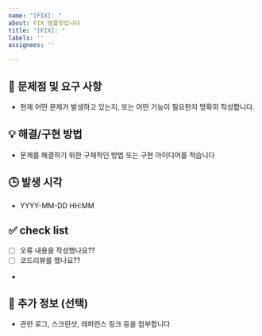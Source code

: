 ```yaml
---
name: "[FIX]: "
about: FIX 템플릿입니다
title: "[FIX]: "
labels: ''
assignees: ''

---
```


## 🐞 문제점 및 요구 사항
- 현재 어떤 문제가 발생하고 있는지, 또는 어떤 기능이 필요한지 명확히 작성합니다.

## 💡 해결/구현 방법
- 문제를 해결하기 위한 구체적인 방법 또는 구현 아이디어를 적습니다

## 🕒 발생 시각
- YYYY-MM-DD HH:MM

## ✅ check list
- [ ] 오류 내용을 작성했나요??
- [ ] 코드리뷰를 했나요??
- 
## 📎 추가 정보 (선택)
- 관련 로그, 스크린샷, 레퍼런스 링크 등을 첨부합니다

